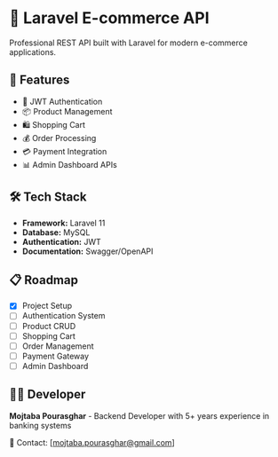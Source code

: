 # 🛒 Laravel E-commerce API

Professional REST API built with Laravel for modern e-commerce applications.

## 🚀 Features
- 🔐 JWT Authentication
- 📦 Product Management
- 🛍️ Shopping Cart
- 💰 Order Processing
- 💳 Payment Integration
- 📊 Admin Dashboard APIs

## 🛠️ Tech Stack
- **Framework:** Laravel 11
- **Database:** MySQL
- **Authentication:** JWT
- **Documentation:** Swagger/OpenAPI

## 📋 Roadmap
- [x] Project Setup
- [ ] Authentication System
- [ ] Product CRUD
- [ ] Shopping Cart
- [ ] Order Management
- [ ] Payment Gateway
- [ ] Admin Dashboard

## 👨‍💻 Developer
**Mojtaba Pourasghar** - Backend Developer with 5+ years experience in banking systems

📧 Contact: [mojtaba.pourasghar@gmail.com]
